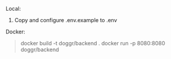 Local:

1. Copy and configure .env.example to .env

Docker:
> docker build -t doggr/backend .
> docker run -p 8080:8080 doggr/backend
